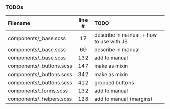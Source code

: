 ### TODOs
| Filename | line # | TODO
|:------|:------:|:------
| components/_base.scss | 17 | describe in manual, + how to use with JS
| components/_base.scss | 69 | describe in manual
| components/_base.scss | 132 | add to manual
| components/_buttons.scss | 147 | make as mixin
| components/_buttons.scss | 342 | make as mixin
| components/_buttons.scss | 412 | gropued buttons
| components/_forms.scss | 132 | add to manual
| components/_helpers.scss | 128 | add to manual (margins)